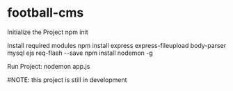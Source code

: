 # football-cms
Initialize the Project
npm init

Install required modules
npm install express express-fileupload body-parser mysql ejs req-flash --save
npm install nodemon -g

Run Project:
nodemon app.js

#NOTE: this project is still in development
